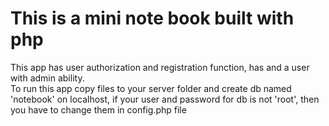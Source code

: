 # This is a mini note book built with php

This app has user authorization and registration function, has and a user with admin ability.</br>
To run this app copy files to your server folder and create db named 'notebook' on localhost, if your user and password for db is not 'root', then you have to change them in config.php file